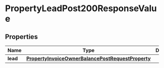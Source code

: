 

# PropertyLeadPost200ResponseValue


## Properties

| Name | Type | Description | Notes |
|------------ | ------------- | ------------- | -------------|
|**lead** | [**PropertyInvoiceOwnerBalancePostRequestProperty**](PropertyInvoiceOwnerBalancePostRequestProperty.md) |  |  [optional] |



